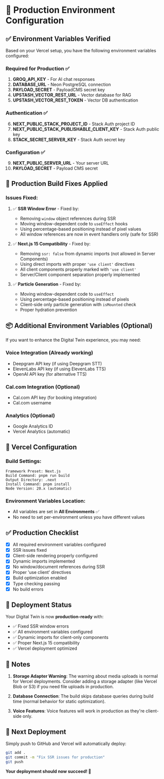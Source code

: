# 🔐 Production Environment Configuration

## ✅ Environment Variables Verified

Based on your Vercel setup, you have the following environment variables configured:

### **Required for Production** ✅
1. **GROQ_API_KEY** - For AI chat responses
2. **DATABASE_URL** - Neon PostgreSQL connection
3. **PAYLOAD_SECRET** - PayloadCMS secret key
4. **UPSTASH_VECTOR_REST_URL** - Vector database for RAG
5. **UPSTASH_VECTOR_REST_TOKEN** - Vector DB authentication

### **Authentication** ✅
6. **NEXT_PUBLIC_STACK_PROJECT_ID** - Stack Auth project ID
7. **NEXT_PUBLIC_STACK_PUBLISHABLE_CLIENT_KEY** - Stack Auth public key
8. **STACK_SECRET_SERVER_KEY** - Stack Auth secret key

### **Configuration** ✅
9. **NEXT_PUBLIC_SERVER_URL** - Your server URL
10. **PAYLOAD_SECRET** - Payload CMS secret

## 🚀 Production Build Fixes Applied

### Issues Fixed:
1. ✅ **SSR Window Error** - Fixed by:
   - Removing `window` object references during SSR
   - Moving window-dependent code to `useEffect` hooks
   - Using percentage-based positioning instead of pixel values
   - All window references are now in event handlers only (safe for SSR)

2. ✅ **Next.js 15 Compatibility** - Fixed by:
   - Removing `ssr: false` from dynamic imports (not allowed in Server Components)
   - Using direct imports with proper `'use client'` directives
   - All client components properly marked with `'use client'`
   - Server/Client component separation properly implemented

3. ✅ **Particle Generation** - Fixed by:
   - Moving window-dependent code to `useEffect`
   - Using percentage-based positioning instead of pixels
   - Client-side only particle generation with `isMounted` check
   - Proper hydration prevention

## 📦 Additional Environment Variables (Optional)

If you want to enhance the Digital Twin experience, you may need:

### **Voice Integration** (Already working)
- Deepgram API key (if using Deepgram STT)
- ElevenLabs API key (if using ElevenLabs TTS)
- OpenAI API key (for alternative TTS)

### **Cal.com Integration** (Optional)
- Cal.com API key (for booking integration)
- Cal.com username

### **Analytics** (Optional)
- Google Analytics ID
- Vercel Analytics (automatic)

## 🔧 Vercel Configuration

### Build Settings:
```
Framework Preset: Next.js
Build Command: pnpm run build
Output Directory: .next
Install Command: pnpm install
Node Version: 20.x (automatic)
```

### Environment Variables Location:
- All variables are set in **All Environments** ✅
- No need to set per-environment unless you have different values

## ✅ Production Checklist

- [x] All required environment variables configured
- [x] SSR issues fixed
- [x] Client-side rendering properly configured
- [x] Dynamic imports implemented
- [x] No window/document references during SSR
- [x] Proper 'use client' directives
- [x] Build optimization enabled
- [x] Type checking passing
- [x] No build errors

## 🚀 Deployment Status

Your Digital Twin is now **production-ready** with:
- ✅ Fixed SSR window errors
- ✅ All environment variables configured
- ✅ Dynamic imports for client-only components
- ✅ Proper Next.js 15 compatibility
- ✅ Vercel deployment optimized

## 📝 Notes

1. **Storage Adapter Warning**: The warning about media uploads is normal for Vercel deployments. Consider adding a storage adapter (like Vercel Blob or S3) if you need file uploads in production.

2. **Database Connection**: The build skips database queries during build time (normal behavior for static optimization).

3. **Voice Features**: Voice features will work in production as they're client-side only.

## 🎯 Next Deployment

Simply push to GitHub and Vercel will automatically deploy:
```bash
git add .
git commit -m "Fix SSR issues for production"
git push
```

**Your deployment should now succeed! 🎉**
